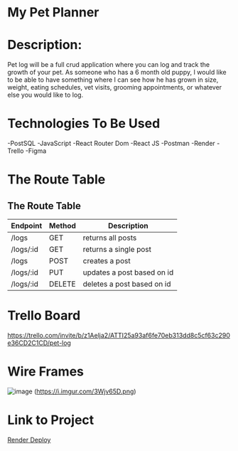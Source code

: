 # My Pet Planner

# Description:

Pet log will be a full crud application where you can log and track the growth of your pet. As someone who has a 6 month old puppy, I would like to be able to have something where I can see how he has grown in size, weight, eating schedules, vet visits, grooming appointments, or whatever else you would like to log.

# Technologies To Be Used
-PostSQL 
-JavaScript 
-React Router Dom 
-React JS 
-Postman 
-Render 
-Trello 
-Figma

# The Route Table

## The Route Table
| Endpoint | Method | Description|
|----------|--------|------------|
| /logs | GET | returns all posts|
| /logs/:id | GET | returns a single post |
| /logs | POST | creates a post |
| /logs/:id | PUT | updates a post based on id |
| /logs/:id | DELETE | deletes a post based on id |

# Trello Board

https://trello.com/invite/b/z1Aelja2/ATTI25a93af6fe70eb313dd8c5cf63c290e36CD2C1CD/pet-log

# Wire Frames
![image](https://user-images.githubusercontent.com/116233849/220703812-133ab782-3e6d-4eb1-bded-6f9d3bac6141.png) (https://i.imgur.com/3Wjv65D.png)

# Link to Project
[Render Deploy](https://pet-planner-backend.onrender.com)



